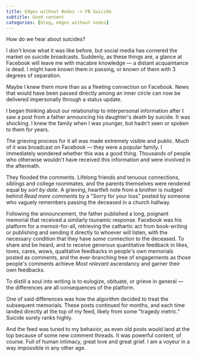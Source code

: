 ```yaml
---
title: Edges without Nodes -> FB Suicide
subtitle: Good content
categories: [blog, edges without nodes]
---
```


How do we hear about suicides?

I don't know what it was like before, but social media has cornered the market on suicide broadcasts. Suddenly, as these things are, a glance at Facebook will leave me with macabre knowledge — a distant acquaintance is dead. I might have known them in passing, or known of them with 3 degrees of separation.

Maybe I knew them more than as a fleeting connection on Facebook. News that would have been passed directly among an inner circle can now be delivered impersonally through a status update.

I began thinking about our relationship to interpersonal information after I saw a post from a father announcing his daughter's death by suicide. It was shocking. I knew the family when I was younger, but hadn't seen or spoken to them for years.

The grieving process for it all was made extremely visible and public. Much of it was broadcast on Facebook — they were a popular family. I immediately wondered whether this was a good thing. Thousands of people who otherwise wouldn't have received this information and were involved in the aftermath.

They flooded the comments. Lifelong friends and tenuous connections, siblings and college roommates, and the parents themselves were rendered equal by *sort by date.* A grieving, heartfelt note from a brother is nudged behind *Read more comments* by a "Sorry for your loss" posted by someone who vaguely remembers passing the deceased in a church hallway.

Following the announcement, the father published a long, poignant memorial that received a similarly tsunamic response. Facebook was his platform for a memoir-for-all, retrieving the cathartic act from book-writing or publishing and sending it directly to whoever will listen, with the necessary condition that they have *some* connection to the deceased. To share and be heard, and to receive generous quantitative feedback in likes, loves, cares, wows, qualitative feedbacks in people's own memorials posted as comments, and the ever-branching tree of engagements as those people's comments achieve *Most relevant* ascendancy and garner their own feedbacks.

To distill a soul into writing is to eulogize, obituate, or grieve in general — the differences are all consequences of the platform. 

One of said differences was how the algorithm decided to treat the subsequent memorials. These posts continued for months, and each time landed directly at the top of my feed, likely from some "tragedy metric." Suicide surely ranks highly.

And the feed was tuned to my behavior, as even old posts would land at the top because of some new comment threads. It was powerful content, of course. Full of human intimacy, great love and great grief. I am a voyeur in a way impossible in any other age.